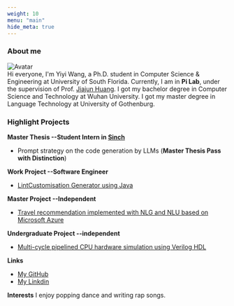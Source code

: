 ```yaml
---
weight: 10
menu: "main"
hide_meta: true
---
```


### About me
![Avatar](https://braveoneone.github.io/me.jpeg)    
Hi everyone, I'm Yiyi Wang, a Ph.D. student in Computer Science & Engineering at University of South Florida. Currently, I am in **Pi Lab**, under the supervision of Prof. [Jiajun Huang](https://jiajunhuang1999.github.io). I got my bachelor degree in Computer Science and Technology at Wuhan University. I got my master degree in Language Technology at University of Gothenburg.

### Highlight Projects
**Master Thesis --Student Intern in [Sinch](https://sinch.com)**
* Prompt strategy on the code generation by LLMs (**Master Thesis Pass with Distinction**)  

**Work Project --Software Engineer**
* [LintCustomisation Generator using Java](https://github.com/Braveoneone/LintCustomisation/tree/main)  

**Master Project --Independent**
* [Travel recommendation implemented with NLG and NLU based on Microsoft Azure](https://github.com/Braveoneone/final-project-dialogue-system2/blob/main/README.md)

**Undergraduate Project --independent**
* [Multi-cycle pipelined CPU hardware simulation using Verilog HDL](https://braveoneone.github.io/cpuVHDL.pdf)

**Links**
* [My GitHub](https://github.com/Braveoneone) 
* [My Linkdin](https://www.linkedin.com/in/yiyi-wang-0551b7179/)

**Interests**
I enjoy popping dance and writing rap songs.